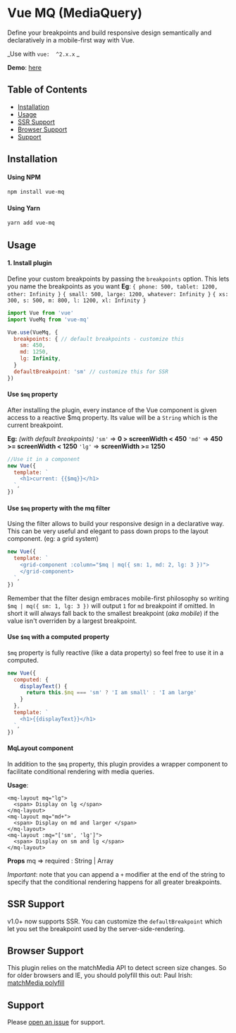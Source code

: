 # Vue MQ (MediaQuery)
Define your breakpoints and build responsive design semantically and declaratively in a mobile-first way with Vue.

_Use with `vue:  ^2.x.x`
_

**Demo**: [here](https://alexandrebonaventure.github.io/vue-mq)

## Table of Contents

- [Installation](#installation)
- [Usage](#usage)
- [SSR Support](#ssr-support)
- [Browser Support](#browser-support)
- [Support](#support)


## Installation

#### Using NPM

```sh
npm install vue-mq
```
#### Using Yarn
```sh
yarn add vue-mq
```

## Usage

#### 1. Install plugin
Define your custom breakpoints by passing the `breakpoints` option. This lets you name the breakpoints as you want
**Eg**:
`{ phone: 500, tablet: 1200, other: Infinity }`
`{ small: 500, large: 1200, whatever: Infinity }`
`{ xs: 300, s: 500, m: 800, l: 1200, xl: Infinity }`
```js
import Vue from 'vue'
import VueMq from 'vue-mq'

Vue.use(VueMq, {
  breakpoints: { // default breakpoints - customize this
    sm: 450,
    md: 1250,
    lg: Infinity,
  }
  defaultBreakpoint: 'sm' // customize this for SSR
})
```
#### Use `$mq` property
After installing the plugin, every instance of the Vue component is given access to a reactive $mq property. Its value will be a `String` which is the current breakpoint.

**Eg:** _(with default breakpoints)_
`'sm'` => **0 > screenWidth < 450**
`'md'` => **450 >= screenWidth < 1250**
`'lg'` => **screenWidth >= 1250**

```js
//Use it in a component
new Vue({
  template: `
    <h1>current: {{$mq}}</h1>
  `,
})
```

#### Use `$mq` property with the mq filter
Using the filter allows to build your responsive design in a declarative way. This can be very useful and elegant to pass down props to the layout component. (eg: a grid system)

```js
new Vue({
  template: `
    <grid-component :column="$mq | mq({ sm: 1, md: 2, lg: 3 })">
    </grid-component>
  `,
})
```

Remember that the filter design embraces mobile-first philosophy so writing `$mq | mq({ sm: 1, lg: 3 })` will output `1` for `md` breakpoint if omitted. In short it will always fall back to the smallest breakpoint (_aka mobile_) if the value isn't overriden by a largest breakpoint.


#### Use `$mq` with a computed property
`$mq` property is fully reactive (like a data property) so feel free to use it in a computed.

```js
new Vue({
  computed: {
    displayText() {
      return this.$mq === 'sm' ? 'I am small' : 'I am large'
    }
  },
  template: `
    <h1>{{displayText}}</h1>
  `,
})
```

#### MqLayout component
In addition to the `$mq` property, this plugin provides a wrapper component to facilitate conditional rendering with media queries.

**Usage**:
```
<mq-layout mq="lg">
  <span> Display on lg </span>
</mq-layout>
<mq-layout mq="md+">
  <span> Display on md and larger </span>
</mq-layout>
<mq-layout :mq="['sm', 'lg']">
  <span> Display on sm and lg </span>
</mq-layout>
```
**Props**
mq => required : String | Array

*Important*: note that you can append a `+` modifier at the end of the string to specify that the conditional rendering happens for all greater breakpoints.

## SSR Support
v1.0+ now supports SSR. You can customize the `defaultBreakpoint` which let you set the breakpoint used by the server-side-rendering.

## Browser Support
This plugin relies on the matchMedia API to detect screen size changes. So for older browsers and IE, you should polyfill this out:
Paul Irish: [matchMedia polyfill](https://github.com/paulirish/matchMedia.js)

## Support

Please [open an issue](https://github.com/AlexandreBonaventure/vue-mq/issues/new) for support.
